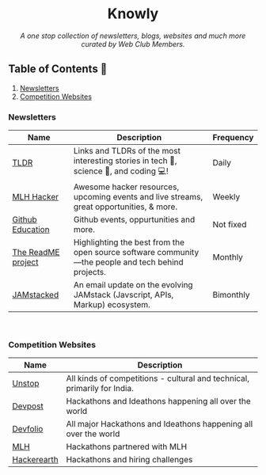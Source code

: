 <div align="center">
    <h1>Knowly</h1>
    <i>A one stop collection of newsletters, blogs, websites and much more curated by Web Club Members.</i>
</div>

## Table of Contents 📁

1. [Newsletters](#newsletters)
2. [Competition Websites](#competition-websites)

### Newsletters

| **Name**           | **Description**                                                                                    | **Frequency** |
|--------------------|----------------------------------------------------------------------------------------------------|---------------|
| [TLDR](https://tldr.tech/)               | Links and TLDRs of the most interesting stories in tech 📱, science 🚀, and coding 💻!                | Daily         |
| [MLH Hacker](https://go.mlh.io/hacker-newsletter)         | Awesome hacker resources, upcoming events and live streams, great opportunities, & more.           | Weekly        |
| [Github Education](https://education.github.com/students)   | Github events, oppurtunities and more.                                                             | Not fixed     |
| [The ReadME project](https://github.com/readme) | Highlighting the best from the open source software community—the people and tech behind projects. | Monthly       |
| [JAMstacked](https://jamstack.email) | An email update on the evolving JAMstack (Javscript, APIs, Markup) ecosystem. | Bimonthly       |


<br/>

### Competition Websites
| **Name**    | **Description**                                                          |
|-------------|--------------------------------------------------------------------------|
| [Unstop](https://unstop.com/)      | All kinds of competitions - cultural and technical, primarily for India. |
| [Devpost](https://devpost.com/)     | Hackathons and Ideathons happening all over the world                    |
| [Devfolio](http://devfolio.co/)    | All major Hackathons and Ideathons happening all over the world          |
| [MLH](https://mlh.io/)         | Hackathons partnered with MLH                                            |
| [Hackerearth](https://www.hackerearth.com/challenges/hackathon/) | Hackathons and hiring challenges                                         |
